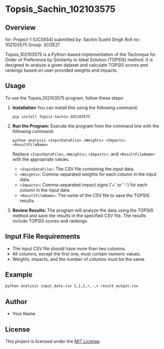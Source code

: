 
# Topsis_Sachin_102103575

## Overview
for: Project-1 (UCS654) submitted by: Sachin Sushil Singh Roll no: 102103575 Group: 3COE21

Topsis_102103575 is a Python-based implementation of the Technique for Order of Preference by Similarity to Ideal Solution (TOPSIS) method. It is designed to analyze a given dataset and calculate TOPSIS scores and rankings based on user-provided weights and impacts.

## Usage
To use the Topsis_102103575 program, follow these steps:

1. **Installation**
   You can install this using the following command:

   ```
   pip install Topsis-Sachin-102103575
   ```

2. **Run the Program:**
   Execute the program from the command line with the following command:

   ```
   python analysis <InputDataFile> <Weights> <Impacts> <ResultFileName>
   ```

   Replace `<InputDataFile>`, `<Weights>`, `<Impacts>`, and `<ResultFileName>` with the appropriate values.

   - `<InputDataFile>`: The CSV file containing the input data.
   - `<Weights>`: Comma-separated weights for each column in the input data.
   - `<Impacts>`: Comma-separated impact signs ('+' or '-') for each column in the input data.
   - `<ResultFileName>`: The name of the CSV file to save the TOPSIS results.

3. **Review Results:**
   The program will analyze the data using the TOPSIS method and save the results in the specified CSV file. The results include TOPSIS scores and rankings.

## Input File Requirements
- The input CSV file should have more than two columns.
- All columns, except the first one, must contain numeric values.
- Weights, impacts, and the number of columns must be the same.

## Example
```bash
python analysis input_data.csv 1,1,1,+,-,+ result_output.csv
```

## Author
- Your Name

## License
This project is licensed under the [MIT License](LICENSE).
